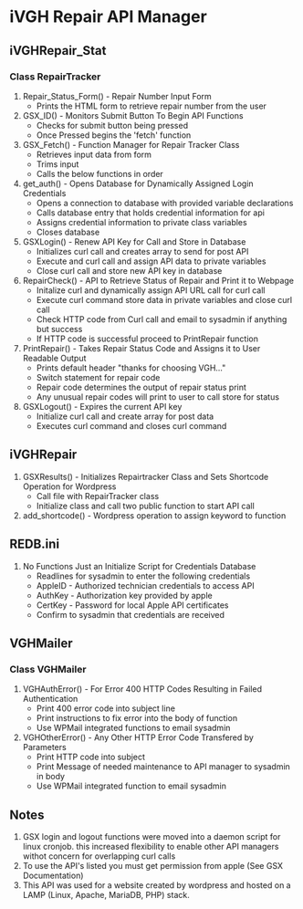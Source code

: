 # iVGH Repair API Manager
## iVGHRepair_Stat
### Class RepairTracker
1. Repair_Status_Form() - Repair Number Input Form
    * Prints the HTML form to retrieve repair number from the user
2. GSX_ID() - Monitors Submit Button To Begin API Functions
    * Checks for submit button being pressed
    * Once Pressed begins the 'fetch' function
3. GSX_Fetch() - Function Manager for Repair Tracker Class
    * Retrieves input data from form 
    * Trims input
    * Calls the below functions in order
4. get_auth() - Opens Database for Dynamically Assigned Login Credentials
    * Opens a connection to database with provided variable declarations
    * Calls database entry that holds credential information for api
    * Assigns credential information to private class variables
    * Closes database
5. GSXLogin() - Renew API Key for Call and Store in Database
    * Initializes curl call and creates array to send for post API
    * Execute and curl call and assign API data to private variables
    * Close curl call and store new API key in database
6. RepairCheck() - API to Retrieve Status of Repair and Print it to Webpage
    * Initalize curl and dynamically assign API URL call for curl call
    * Execute curl command store data in private variables and close curl call
    * Check HTTP code from Curl call and email to sysadmin if anything but success
    * If HTTP code is successful proceed to PrintRepair function
7. PrintRepair() - Takes Repair Status Code and Assigns it to User Readable Output
    * Prints default header "thanks for choosing VGH..."
    * Switch statement for repair code
    * Repair code determines the output of repair status print
    * Any unusual repair codes will print to user to call store for status
8. GSXLogout() - Expires the current API key
    * Initialize curl call and create array for post data
    * Executes curl command and closes curl command
## iVGHRepair
1. GSXResults() - Initializes Repairtracker Class and Sets Shortcode Operation for Wordpress
    * Call file with RepairTracker class
    * Initialize class and call two public function to start API call
2. add_shortcode() - Wordpress operation to assign keyword to function 
## REDB.ini
1. No Functions Just an Initialize Script for Credentials Database
    * Readlines for sysadmin to enter the following credentials
    * AppleID - Authorized technician credentials to access API
    * AuthKey - Authorization key provided by apple
    * CertKey - Password for local Apple API certificates
    * Confirm to sysadmin that credentials are received
## VGHMailer
### Class VGHMailer
1. VGHAuthError() - For Error 400 HTTP Codes Resulting in Failed Authentication
    * Print 400 error code into subject line
    * Print instructions to fix error into the body of function
    * Use WPMail integrated functions to email sysadmin
2. VGHOtherError() - Any Other HTTP Error Code Transfered by Parameters
    * Print HTTP code into subject 
    * Print Message of needed maintenance to API manager to sysadmin in body
    * Use WPMail integrated function to email sysadmin
## Notes
1. GSX login and logout functions were moved into a daemon script for linux cronjob. this increased flexibility to enable other API managers withot concern for overlapping curl calls
2. To use the API's listed you must get permission from apple (See GSX Documentation)
3. This API was used for a website created by wordpress and hosted on a LAMP (Linux, Apache, MariaDB, PHP) stack. 
